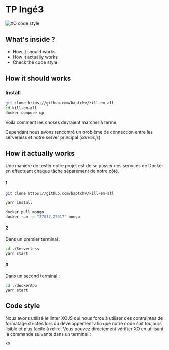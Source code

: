 # TP Ingé3

![XO code style](https://img.shields.io/badge/code_style-XO-5ed9c7.svg)


## What's inside ?

* How it should works
* How it actually works
* Check the code style

## How it should works

### Install

```bash
git clone https://github.com/baptchv/kill-em-all
cd kill-em-all
docker-compose up
```

Voilà comment les choses devraient marcher à terme.

Cependant nous avons rencontré un problème de connection entre les serverless et notre server
principal (*server.js*)

## How it actually works

Une manière de tester notre projet est de se passer des services de Docker en
effectuant chaque tâche séparément de notre côté.



#### 1
```bash
git clone https://github.com/baptchv/kill-em-all

yarn install

docker pull mongo
docker run -p "27017:27017" mongo
```

#### 2

Dans un premier terminal : 

```bash
cd ./Serverless
yarn start
```

#### 3

Dans un second terminal : 

```bash
cd ./dockerApp
yarn start
```

## Code style

Nous avons utilisé le linter XOJS qui nous force à utiliser des contraintes de formatage strictes lors du développement
afin que notre code soit toujours lisible et plus facile à relire.
Vous pouvez directement vérifier XO en utilisant la commande suivante dans un terminal :
```bash
xo
```
